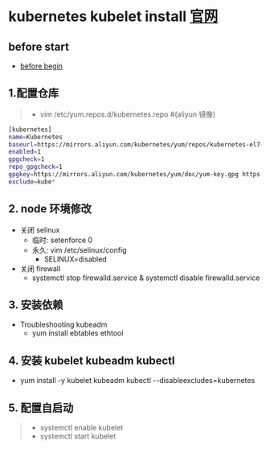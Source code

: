 # kubernetes kubelet install [官网](https://kubernetes.io/zh/docs/setup/independent/install-kubeadm/#%E5%AE%89%E8%A3%85-kubeadm-kubelet-%E5%92%8C-kubectl)
## before start
 - [before begin](01-before-begin.md)

## 1.配置仓库
 > * vim /etc/yum.repos.d/kubernetes.repo   #(aliyun 镜像)

```bash
[kubernetes]
name=Kubernetes
baseurl=https://mirrors.aliyun.com/kubernetes/yum/repos/kubernetes-el7-x86_64
enabled=1
gpgcheck=1
repo_gpgcheck=1
gpgkey=https://mirrors.aliyun.com/kubernetes/yum/doc/yum-key.gpg https://mirrors.aliyun.com/kubernetes/yum/doc/rpm-package-key.gpg
exclude=kube*
```

## 2. node 环境修改
 - 关闭 selinux
   - 临时: setenforce 0
   - 永久: vim /etc/selinux/config
      - SELINUX=disabled
 - 关闭 firewall
   - systemctl stop firewalld.service & systemctl disable firewalld.service

## 3. 安装依赖
 - Troubleshooting kubeadm
    - yum install ebtables ethtool
    
## 4. 安装 kubelet kubeadm kubectl
 - yum install -y kubelet kubeadm kubectl --disableexcludes=kubernetes

## 5. 配置自启动
> * systemctl enable kubelet
> * systemctl start kubelet